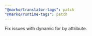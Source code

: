 ```yaml
---
"@marko/translator-tags": patch
"@marko/runtime-tags": patch
---
```


Fix issues with dynamic for by attribute.
